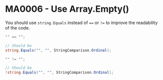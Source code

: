 # MA0006 - Use Array.Empty<T>()

You should use `string.Equals` instead of `==` or `!=` to improve the readability of the code.

````csharp
"" == "";

// Should be
string.Equals("", "", StringComparison.Ordinal);
````

````csharp
"" != "";

// Should be
!string.Equals("", "", StringComparison.Ordinal);
````
